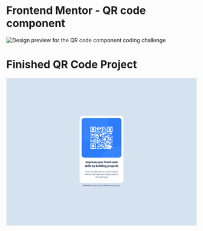 # Frontend Mentor - QR code component

![Design preview for the QR code component coding challenge](./preview.jpg)

# Finished QR Code Project

![Final Result](./images/Final.png)
